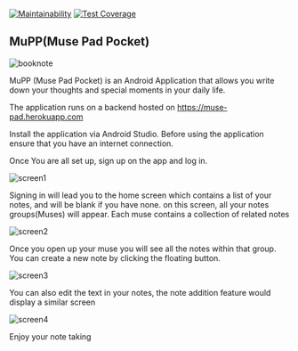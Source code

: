 [![Maintainability](https://api.codeclimate.com/v1/badges/a99a88d28ad37a79dbf6/maintainability)](https://codeclimate.com/github/codeclimate/codeclimate/maintainability) [![Test Coverage](https://api.codeclimate.com/v1/badges/a99a88d28ad37a79dbf6/test_coverage)](https://codeclimate.com/github/codeclimate/codeclimate/test_coverage)

## MuPP(Muse Pad Pocket)

![booknote](https://user-images.githubusercontent.com/24252450/41944068-c58e0936-79ae-11e8-81d7-816af1cb745f.png)

MuPP (Muse Pad Pocket) is an Android Application that allows you write down your thoughts and special moments in your daily life.

The application runs on a backend hosted on https://muse-pad.herokuapp.com

Install the application via Android Studio. Before using the application ensure that you have an internet connection.
 
 Once You are all set up, sign up on the app and log in. 
 
![screen1](https://user-images.githubusercontent.com/24252450/42138921-e1caeb36-7d8d-11e8-8016-69e965653f1c.png])

Signing in will lead you to the home screen which contains a list of your notes, and will be blank if you have none.
on this screen, all your notes groups(Muses) will appear. Each muse contains a collection of related notes

![screen2](https://user-images.githubusercontent.com/24252450/42138922-e2035944-7d8d-11e8-98ce-d7747cb14051.png)

Once you open up your muse you will see all the notes within that group. You can create a new note by clicking 
the floating button.

![screen3](https://user-images.githubusercontent.com/24252450/42138923-e2349fc2-7d8d-11e8-8d41-c32c4b3fc8ac.png)

You can also edit the text in your notes, the note addition feature would display a similar screen

![screen4](https://user-images.githubusercontent.com/24252450/42138924-e268c504-7d8d-11e8-87ce-94cd158b12c7.png)

Enjoy your note taking